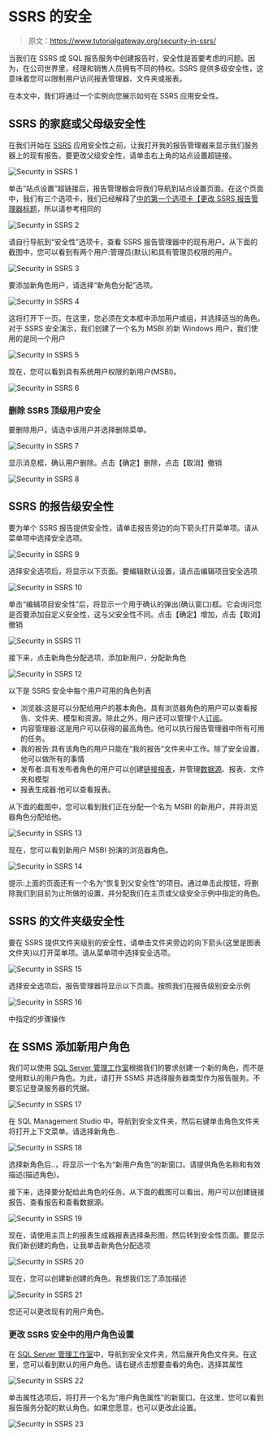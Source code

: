 # SSRS 的安全

> 原文：<https://www.tutorialgateway.org/security-in-ssrs/>

当我们在 SSRS 或 SQL 报告服务中创建报告时，安全性是首要考虑的问题。因为，在公司世界里，经理和销售人员拥有不同的特权。SSRS 提供多级安全性，这意味着您可以限制用户访问报表管理器、文件夹或报表。

在本文中，我们将通过一个实例向您展示如何在 SSRS 应用安全性。

## SSRS 的家庭或父母级安全性

在我们开始在 [SSRS](https://www.tutorialgateway.org/ssrs/) 应用安全性之前，让我打开我的报告管理器来显示我们服务器上的现有报告。要更改父级安全性，请单击右上角的站点设置超链接。

![Security in SSRS 1](img/b01f3eccf8ee771beeec8476169ff150.png)

单击“站点设置”超链接后，报告管理器会将我们导航到站点设置页面。在这个页面中，我们有三个选项卡，我们已经解释了[中的第一个选项卡【更改 SSRS 报告管理器标题](https://www.tutorialgateway.org/change-ssrs-report-manager-title/)，所以请参考相同的

![Security in SSRS 2](img/b244ff25be69cbde6c4414bb38500ccc.png)

请自行导航到“安全性”选项卡，查看 SSRS 报告管理器中的现有用户。从下面的截图中，您可以看到有两个用户:管理员(默认)和具有管理员权限的用户。

![Security in SSRS 3](img/7f5e91cd64b3fcca797eb148facf07f9.png)

要添加新角色用户，请选择“新角色分配”选项。

![Security in SSRS 4](img/8f0726964764b58b6df66a0cbb49069f.png)

这将打开下一页。在这里，您必须在文本框中添加用户或组，并选择适当的角色。对于 SSRS 安全演示，我们创建了一个名为 MSBI 的新 Windows 用户，我们使用的是同一个用户

![Security in SSRS 5](img/a983304d8a23e8a5c7cb89eef09657d1.png)

现在，您可以看到具有系统用户权限的新用户(MSBI)。

![Security in SSRS 6](img/dfcadfc7c9706242e83a190a9cd3b75a.png)

### 删除 SSRS 顶级用户安全

要删除用户，请选中该用户并选择删除菜单。

![Security in SSRS 7](img/7263a1a705dc15ddfc92a2ec2dd689ce.png)

显示消息框，确认用户删除。点击【确定】删除，点击【取消】撤销

![Security in SSRS 8](img/d1be9e6574f3dec9ef3cbbf22b572056.png)

## SSRS 的报告级安全性

要为单个 SSRS 报告提供安全性，请单击报告旁边的向下箭头打开菜单项。请从菜单项中选择安全选项。

![Security in SSRS 9](img/31558f9bbc438353acec7e574c870670.png)

选择安全选项后，将显示以下页面。要编辑默认设置，请点击编辑项目安全选项

![Security in SSRS 10](img/06119e1240ee130c638fcb25c630ce81.png)

单击“编辑项目安全性”后，将显示一个用于确认的弹出(确认窗口)框。它会询问您是否要添加自定义安全性，这与父安全性不同。点击【确定】增加，点击【取消】撤销

![Security in SSRS 11](img/5b43888fe5b4b9f41f05a7d4669980b9.png)

接下来，点击新角色分配选项，添加新用户，分配新角色

![Security in SSRS 12](img/1b39afbc0ef814b72f19fde7566cf074.png)

以下是 SSRS 安全中每个用户可用的角色列表

*   浏览器:这是可以分配给用户的基本角色。具有浏览器角色的用户可以查看报告、文件夹、模型和资源。除此之外，用户还可以管理个人[订阅](https://www.tutorialgateway.org/report-subscription-in-ssrs/)。
*   内容管理器:这是用户可以获得的最高角色。他可以执行报告管理器中所有可用的任务。
*   我的报告:具有该角色的用户只能在“我的报告”文件夹中工作。除了安全设置，他可以做所有的事情
*   发布者:具有发布者角色的用户可以创建[链接报表](https://www.tutorialgateway.org/linked-reports-in-ssrs/)，并管理[数据源](https://www.tutorialgateway.org/data-source-in-ssrs-report-manager/)、报表、文件夹和模型
*   报表生成器:他可以查看报表。

从下面的截图中，您可以看到我们正在分配一个名为 MSBI 的新用户，并将浏览器角色分配给他。

![Security in SSRS 13](img/3124ba2b3c1833da70543b5c940e4f3c.png)

现在，您可以看到新用户 MSBI 扮演的浏览器角色。

![Security in SSRS 14](img/1a890e62eef02507846f4f244a11f62b.png)

提示:上面的页面还有一个名为“恢复到父安全性”的项目。通过单击此按钮，将删除我们到目前为止所做的设置，并分配我们在主页或父级安全示例中指定的角色。

## SSRS 的文件夹级安全性

要在 SSRS 提供文件夹级别的安全性，请单击文件夹旁边的向下箭头(这里是图表文件夹)以打开菜单项。请从菜单项中选择安全选项。

![Security in SSRS 15](img/f088b5cb475fcf76c7e7226d9517b827.png)

选择安全选项后，报告管理器将显示以下页面。按照我们在报告级别安全示例

![Security in SSRS 16](img/93d6f48f42c075875c15a0ad70766ef6.png)

中指定的步骤操作

## 在 SSMS 添加新用户角色

我们可以使用 [SQL Server 管理工作室](https://www.tutorialgateway.org/sql/)根据我们的要求创建一个新的角色，而不是使用默认的用户角色。为此，请打开 SSMS 并选择服务器类型作为报告服务。不要忘记登录服务器的凭据。

![Security in SSRS 17](img/eca246e395f22a72b4b09ec99963a817.png)

在 SQL Management Studio 中，导航到安全文件夹，然后右键单击角色文件夹将打开上下文菜单。请选择新角色..

![Security in SSRS 18](img/70088cfd5e0918a0975671cf4e579116.png)

选择新角色后..，将显示一个名为“新用户角色”的新窗口。请提供角色名称和有效描述(描述角色)。

接下来，选择要分配给此角色的任务。从下面的截图可以看出，用户可以创建链接报告、查看报告和查看数据源。

![Security in SSRS 19](img/47eff816cf225f5d289fb785d52b0250.png)

现在，请使用主页上的报表生成器报表选择条形图，然后转到安全性页面。要显示我们新创建的角色，让我单击新角色分配选项

![Security in SSRS 20](img/8dbe8af7f72b50c593683dec77bdd043.png)

现在，您可以创建新创建的角色。我想我们忘了添加描述

![Security in SSRS 21](img/23913f9d677b9e1e5af15b132303685b.png)

您还可以更改现有的用户角色。

### 更改 SSRS 安全中的用户角色设置

在 [SQL Server 管理工作室](https://www.tutorialgateway.org/sql/)中，导航到安全文件夹，然后展开角色文件夹。在这里，您可以看到默认的用户角色。请右键点击想要查看的角色，选择其属性

![Security in SSRS 22](img/cd28f79d1635028d8cdbed7bdd13c7e3.png)

单击属性选项后，将打开一个名为“用户角色属性”的新窗口。在这里，您可以看到报告服务分配的默认角色。如果您愿意，也可以更改此设置。

![Security in SSRS 23](img/bf2b7b15abab4e5801318a5d7c6ca046.png)